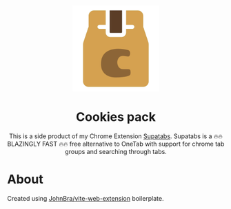 <div align="center">
   <img src="public/icon-512.png" alt="logo" height="200"/>
   <h1> Cookies pack </h1>
   <div>
      This is a side product of my Chrome Extension <a target="_blank" rel="noopener noreferrer" href="https://chrome.google.com/webstore/detail/supatabs/icbcnjlaegndjabnjbaeihnnmidbfigk">Supatabs</a>.
      Supatabs is a 🔥🔥 BLAZINGLY FAST 🔥🔥 free alternative to OneTab with support for chrome tab groups and searching through tabs.
   </div>
</div>

# About

Created using [JohnBra/vite-web-extension](https://github.com/JohnBra/vite-web-extension) boilerplate.
